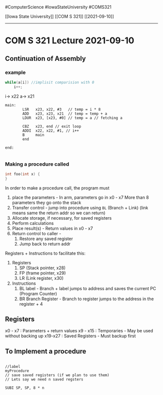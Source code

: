 #ComputerScience  #IowaStateUniversity #COMS321 


[[Iowa State University]] [[COM S 321]] [[2021-09-10]]

---

# COM S 321 Lecture 2021-09-10

## Continuation of Assembly 

### example

```c
while(a[i]) //implisit comparision with 0
	i++;
```


i$\rightarrow$ x22
a$\rightarrow$ x21
```assembly
main:
		LSR	  x23, x22, #3   // temp = i * 8
		ADD	  x23, x23, x21  // temp = temp + a
		LDUR  x23, [x23, #0] // temp = a // fetching a
		
		CBZ   x23, end // exit loop
		ADDI  x22, x22, #1, // i++
		B	  main
		end

end:


```


### Making a procedure called

```c
int foo(int x) {
}
```

In order to make a procedure call, the program must 
1) place the parameters - In arm, parameters go in x0 - x7 
	More than 8 parameters they go onto the stack
2) Transfer control - jump into procedure using  `BL` (Branch + Link) (link means same the return addr so we can return)
3) Allocate storage, if necessary, for saved registers
4) Perform calculations
5) Place result(s)  - Return values in x0 - x7
6) Return control to caller -
	1)  Restore any saved register
	2) Jump back to return addr

Registers + Instructions to facilitate this: 
1) Registers
	1) SP (Stack pointer, x28)
	2) FP (frame pointer, x29)
	3) LR (Link register, x30)
2) Instructions
	1) BL label - Branch + label jumps to address and saves the current PC (Program Counter)
	2) BR Branch Register - Branch to register jumps to the address in the register + 4


## Registers

x0 - x7   : Parameters + return values
x9 - x15 : Temporaries - May be used without backing up
x19-x27 : Saved Registers  - Must backup first


## To Implement a procedure 

```assembly

//label
myProcedure
// save saved registers (if we plan to use them)
// Lets say we need n saved regsters

SUBI SP, SP, 8 * n


```